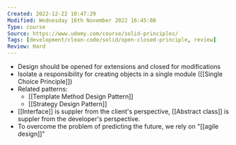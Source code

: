 ```yaml
---
Created: 2022-12-22 10:47:29
Modified: Wednesday 16th November 2022 16:45:08
Type: course
Source: https://www.udemy.com/course/solid-principles/
Tags: [development/clean-code/solid/open-closed-principle, review]
Review: Hard
---
```


- Design should be opened for extensions and closed for modifications
- Isolate a responsibility for creating objects in a single module ([[Single Choice Principle]])
- Related patterns:
    - [[Template Method Design Pattern]]
    - [[Strategy Design Pattern]]
- [[Interface]] is suppler from the client's perspective, [[Abstract class]] is suppler from the developer's perspective.
- To overcome the problem of predicting the future, we rely on "[[agile design]]"
